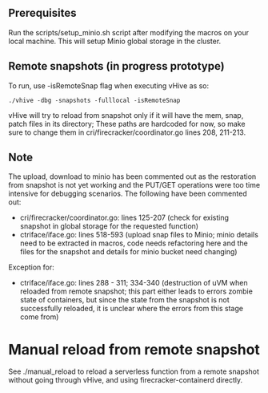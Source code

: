 
## Prerequisites
Run the scripts/setup_minio.sh script after modifying the macros on your local machine. This will setup Minio global storage in the cluster.

## Remote snapshots (in progress prototype)

To run, use -isRemoteSnap flag when executing vHive as so:

````
./vhive -dbg -snapshots -fulllocal -isRemoteSnap
````

vHive will try to reload from snapshot only if it will have the mem, snap, patch files in its directory; These paths are hardcoded for now, so make sure to change them in cri/firecracker/coordinator.go lines 208, 211-213.

## Note
The upload, download to minio has been commented out as the restoration from 
snapshot is not yet working and the PUT/GET operations were too time intensive
for debugging scenarios. The following have been commented out:
- cri/firecracker/coordinator.go: lines 125-207 (check for existing snapshot in global storage for the requested function)
- ctriface/iface.go: lines 518-593 (upload snap files to Minio; minio details need to be extracted in macros, code needs
refactoring here and the files for the snapshot and details for minio bucket need changing)

 
Exception for:
- ctriface/iface.go: lines 288 - 311; 334-340 (destruction of uVM when reloaded from remote snapshot; this part either leads to errors 
zombie state of containers, but since the state from the snapshot is not successfully reloaded, it is unclear where the errors 
from this stage come from)


# Manual reload from remote snapshot
See ./manual_reload to reload a serverless function from a remote snapshot without going through vHive, and using firecracker-containerd directly.